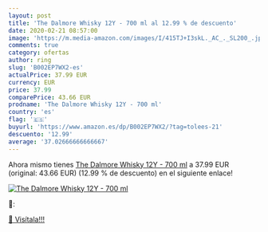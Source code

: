```yaml
---
layout: post
title: 'The Dalmore Whisky 12Y - 700 ml al 12.99 % de descuento'
date: 2020-02-21 08:57:00
image: 'https://m.media-amazon.com/images/I/415TJ+I3skL._AC_._SL200_.jpg'
comments: true
category: ofertas
author: ring
slug: 'B002EP7WX2-es'
actualPrice: 37.99 EUR
currency: EUR
price: 37.99
comparePrice: 43.66 EUR
prodname: 'The Dalmore Whisky 12Y - 700 ml'
country: 'es'
flag: '🇪🇸'
buyurl: 'https://www.amazon.es/dp/B002EP7WX2/?tag=tolees-21'
descuento: '12.99'
average: '37.02666666666667'
---
```


Ahora mismo tienes [The Dalmore Whisky 12Y - 700 ml](https://www.amazon.es/dp/B002EP7WX2/?tag=tolees-21) a 37.99 EUR (original: 43.66 EUR) (12.99 %  de descuento) en el siguiente enlace!

[![The Dalmore Whisky 12Y - 700 ml](https://m.media-amazon.com/images/I/415TJ+I3skL._AC_._SL200_.jpg)](https://www.amazon.es/dp/B002EP7WX2/?tag=tolees-21)

🔎:


[🛒 Visítala!!!](https://www.amazon.es/dp/B002EP7WX2/?tag=tolees-21)
